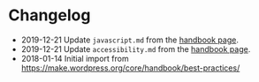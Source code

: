 # Changelog

- 2019-12-21 Update `javascript.md` from the [handbook page](https://make.wordpress.org/core/handbook/best-practices/coding-standards/javascript/).
- 2019-12-21 Update `accessibility.md` from the [handbook page](https://make.wordpress.org/core/handbook/best-practices/coding-standards/accessibility-coding-standards/).
- 2018-01-14 Initial import from https://make.wordpress.org/core/handbook/best-practices/

